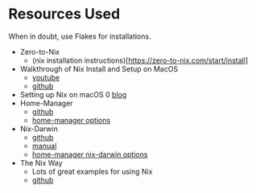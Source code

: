 # Resources Used
When in doubt, use Flakes for installations.
* Zero-to-Nix
    - (nix installation instructions)[https://zero-to-nix.com/start/install]
* Walkthrough of Nix Install and Setup on MacOS
    - [youtube](https://youtu.be/LE5JR4JcvMg?si=k6ZVxFv4oUXJIE5X)
    - [github](https://github.com/zmre/mac-nix-simple-example/tree/master)
* Setting up Nix on macOS
    0 [blog](https://davi.sh/til/nix/nix-macos-setup/)
* Home-Manager
    - [github](https://github.com/nix-community/home-manager/)
    - [home-manager options](https://nix-community.github.io/home-manager/options.xhtml)
* Nix-Darwin
    - [github](https://github.com/LnL7/nix-darwin/#flakes)
    - [manual](https://daiderd.com/nix-darwin/manual/)
    - [home-manager nix-darwin options](https://nix-community.github.io/home-manager/nix-darwin-options.xhtml)
* The Nix Way
    - Lots of great examples for using Nix
    - [github](https://github.com/the-nix-way)